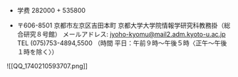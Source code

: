 + 学费
282000 + 535800

+ 〒606-8501 京都市左京区吉田本町 京都大学大学院情報学研究科教務掛（総合研究８号館） メールアドレス: jyoho-kyomu@mail2.adm.kyoto-u.ac.jp TEL (075)753-4894,5500 （時間 平日：午前９時～午後５時〈正午～午後１時を除く〉）

![[QQ_1740210593707.png]]